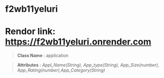 # f2wb11yeluri
# Rendor link: https://f2wb11yeluri.onrender.com

> __Class Name__ : application



> __Attributes__ : *Appl_Name(String), App_type(String), App_Size(number), App_Rating(number),App_Category(String)*
